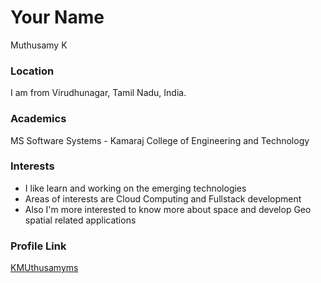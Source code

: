 # Your Name
Muthusamy K
### Location

I am from Virudhunagar, Tamil Nadu, India.

### Academics

MS Software Systems - Kamaraj College of Engineering and Technology

### Interests

- I like learn and working on the emerging technologies
- Areas of interests are Cloud Computing and Fullstack development
- Also I'm more interested to know more about space and develop Geo spatial related applications

### Profile Link

[KMUthusamyms](https://github.com/KMuthusamyms/)